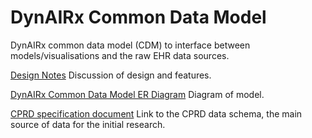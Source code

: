 # DynAIRx Common Data Model
DynAIRx common data model (CDM) to interface between models/visualisations and the raw EHR data sources. 

[Design Notes](dynairx-cdm-notes.md) Discussion of design and features.

[DynAIRx Common Data Model ER Diagram](dynairx-common-data-model.mmd) Diagram of model.

[CPRD specification document](https://cprd.com/primary-care-data-public-health-research) Link to the CPRD data schema, the main source of data for the initial research.

